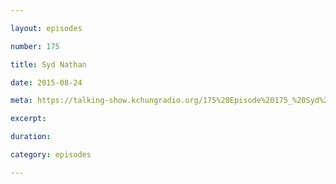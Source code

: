 ```yaml
---

layout: episodes

number: 175

title: Syd Nathan

date: 2015-08-24

meta: https://talking-show.kchungradio.org/175%20Episode%20175_%20Syd%20Nathan.mp3

excerpt: 

duration: 

category: episodes

---
```


